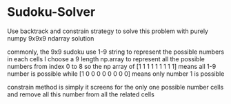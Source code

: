 # Sudoku-Solver
Use backtrack and constrain strategy to solve this problem
with purely numpy 9x9x9 ndarray solution

commonly, the 9x9 sudoku use 1-9 string to represent the possible numbers in each cells
I choose a 9 length np.array to represent all the possible numbers from index 0 to 8
so the np array of [1 1 1 1 1 1 1 1 1] means all 1-9 number is possible
while [1 0 0 0 0 0 0 0 0] means only number 1 is possible

constrain method is simply
it screens for the only one possible number cells
and remove all this number from all the related cells
